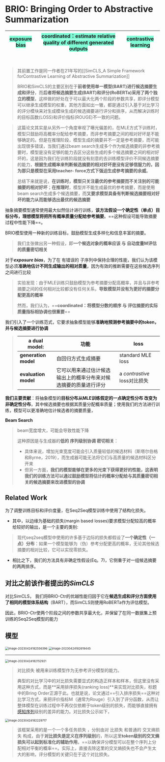 # BRIO: Bringing Order to Abstractive Summarization

| <font style="background: Aquamarine">exposure bias</font> | <font style="background: Aquamarine"> coordinated：estimate relative quality of different generated outputs</font> | <font style="background: Aquamarine">contrastive learning</font> |
| :-------------------------------------------------------: | :----------------------------------------------------------: | ------------------------------------------------------------ |

​	


>其前置工作是同一作者在21年写的[[SimCLS_A Simple Framework forContrastive Learning of Abstractive Summarization]]
>
>BRIO和SimCLS的主要区别在于**前者使用单一模型(BART)进行候选摘要生成和评分**，而**后者将候选摘要生成(BART)和评分(RoBERTa)采用了两个独立的模型**，这样做的好处在于可以最大化两个阶段的参数共享，即评分模型可以继承生成模型的权重，其他方面如出一辙，都是通过引入基于对比学习的评分模块来对生成模块生成的候选摘要进行评分和排序，从而解决训练时的目标函数(LOSS)和评价指标(ROUGE)不一致的问题。



> 这篇论文其实是从另外一个角度审视了曝光偏差的，在MLE方式下训练时，模型只鼓励将高概率分配给参考摘要，而非参考摘要之间的相对好坏是不能够确定的。但是在推理阶段，模型生成的摘要并不一定是参考摘要，而可能出现很多错误，当我们通过beam search生成多个作为候选摘要的非参考摘要时，模型是没有足够的能力去区分这些生成的多个候选摘要之间的相对好坏的，这是因为我们在训练阶段就没有刻意的去训练模型评价不同候选摘要的能力，**根据生成概率来判断候选摘要的相对好坏是没有足够信服力的，因为那只是模型在采用teacher- force方式下强迫生成参考摘要的余威**。
>
> 总结下来就是说，**在训练时，模型只关注最优的参考摘要而不关注别的可能摘要的相对好坏**；**在推理时**，模型并不能生成最优的参考摘要，而是使用 beam search生成多个候选摘要，而**又要求模型具备有判断候选摘要相对好坏的能力从而能够选出最优的候选摘要**





抽象摘要模型通常使用最大似然估计进行训练，**该方法假设一个确定性（单点）目标分布，理想模型将把所有概率质量分配给参考摘要**。==这种假设可能导致摘要过程中性能下降==。





BRIO模型使用一种新的训练目标，鼓励模型生成多样化和信息丰富的摘要。

> 我们主张做出另一种假设，即**一个候选对象的概率应该 与 自动度量M评估的质量密切相关**





对于***exposure bias***，为了在 有错误的 子序列中保持合理的性能，我们认为该模型必须**准确地估计不同生成输出的相对质量**，因为有效的推断需要在这些候选序列之间进行比较

> 实验发现：由于MLE训练只鼓励模型为参考摘要分配高概率，并且与非参考摘要之间的任何相对比较都没有任何关系，**导致模型并没有为更好的摘要分配更高的概率**
>
> 然而，我们认为，==**coordinated：将模型分数的顺序 与 评估摘要的实际质量指标相协调也很重要**==



我们引入了一个训练范式，它要求抽象模型能够**准确地预测参考摘要中的token，并与候选摘要进行协调**

> | **a dual model**:    | 功能                                                         | loss                         |
> | -------------------- | ------------------------------------------------------------ | ---------------------------- |
> | **generation model** | 自回归方式生成摘要                                           | standard MLE loss            |
> | **evaluation model** | 它可以用来通过估计候选输出上的概率分布来对候选摘要的质量进行评分 | a *contrastive* loss对比损失 |



**我们主要贡献**：将抽象模型的**目标分布从MLE训练假定的一点确定性分布 改变为 非确定性分布**，其中候选摘要也根据其质量分配概率质量；使用我们的方法进行训练，模型可以更准确地估计候选者的摘要质量，



**Beam Search**

> beam宽度增大，可能会导致性能下降
>
> 这种原因是与生成器的**低的 序列级别协调 密切相关**：
>
> * 具体来说，增加光束宽度可能会引入质量较低的候选材料（斯塔尔伯格和Byrne，2019），而生成器可能无法将它们与高质量的候选材料区分开来
> * 但另一方面，**我们的模型能够在更多的光束下获得更好的性能，这表明我们的训练方法可以通过鼓励模型将估计的概率分配给与其质量密切相关的候选摘要来改进模型的协调**



## Related Work

为了调整训练目标和评价度量，在Seq2Seq模型训练中使用了结构化损失。

* 其中，以边缘为基础的损失(margin based losses)要求模型分配较高的概率给较好的输出，是一个主要的类别:

>现代seq2seq模型中使用的许多基于边际的损失都假设了**一个确定性（一点）分布**：如果一个模型能够为（伪）参考分配更高的概率，无论其他候选摘要的相对比较，它可以实现零损失。

* 相比之下，我们的方法具有非确定性假设(Eq。7)，它侧重于对一组候选摘要的两两排序。



## 对比之前该作者提出的*SimCLS*

对比SimCLS， 我们将BRIO-Ctr的优越性能归因于它在**候选生成和评分方面使用了相同的模型体系结构**（BART），而SimCLS则使用RoBERTa作为评估模型。

因此，BRIO-Ctr使两个阶段之间的参数共享最大化，并保留了在同一数据集上预训练的Seq2Seq模型的能力

## 模型

<img src="https://cdn.jsdelivr.net/gh/xin-fight/note_image@main/img/image-20230424182556396.png" alt="image-20230424182556396" style="zoom:67%;" />

<img src="https://cdn.jsdelivr.net/gh/xin-fight/note_image@main/img/image-20230424182619445.png" alt="image-20230424182619445" style="zoom:67%;" />

<hr>
<img src="https://cdn.jsdelivr.net/gh/xin-fight/note_image@main/img/image-20230424182152921.png" alt="image-20230424182152921" style="zoom:67%;" />


> 对比损失 被用来训练模型作为无参考评分模型的能力。
>
> 典型的对比学习中的对比损失需要显式的构造正样本和样本，但这里没有采用这种方式，而是**采用排序损失(ranking loss)**来实现对比损失，标题中的Bring Order正源于此。也就是说，论文通过==引入排序损失==这种对比学习方式，来把评价指标M（通常为Rouge）引入到了评分函数，从而让整体模型在训练过程中不再仅仅依赖于token级别的损失，而能够直接拥有[感知序列](https://www.zhihu.com/search?q=感知序列&search_source=Entity&hybrid_search_source=Entity&hybrid_search_extra={"sourceType"%3A"article"%2C"sourceId"%3A"562660923"})级别的差异的能力。对比损失公示如下，

<img src="https://cdn.jsdelivr.net/gh/xin-fight/note_image@main/img/image-20230424182229717.png" alt="image-20230424182229717" style="zoom:67%;" />

> 该框架采用的是一个一个多任务损失 ，分别由对 比损失 和普通的 交叉熵损失 构成，由于**对比损失是定义在序列级别**的，所以这里**token级别的交叉熵损失可以起到标准化的辅助作用**，==以确保评分模型可以在整个序列上分配相对平衡的概率==。实际上，直接去除这里的交叉熵损失也不会产生太大的影响，评分模型的关键只在于这个对比损失。

